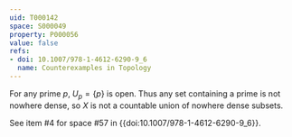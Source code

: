```yaml
---
uid: T000142
space: S000049
property: P000056
value: false
refs:
- doi: 10.1007/978-1-4612-6290-9_6
  name: Counterexamples in Topology
---
```


For any prime $p$, $U_p = \{p\}$ is open. Thus any set containing a prime is not nowhere dense, so $X$ is not a countable union of nowhere dense subsets.

See item #4 for space #57 in {{doi:10.1007/978-1-4612-6290-9_6}}.
